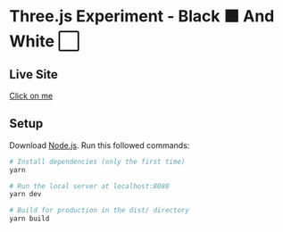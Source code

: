 # Three.js Experiment - Black ⬛ And White ⬜️

## Live Site

[Click on me](https://Beygs.github.io/ThreeJsExperiment-BlackAndWhite)

## Setup
Download [Node.js](https://nodejs.org/en/download/).
Run this followed commands:

``` bash
# Install dependencies (only the first time)
yarn

# Run the local server at localhost:8080
yarn dev

# Build for production in the dist/ directory
yarn build
```
